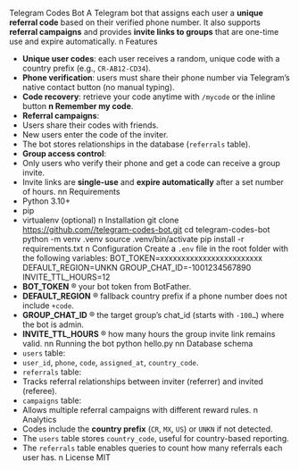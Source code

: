 Telegram Codes Bot
A Telegram bot that assigns each user a **unique referral code** based on their verified phone number.
It also supports **referral campaigns** and provides **invite links to groups** that are one-time use and
expire automatically.
n Features
- **Unique user codes**: each user receives a random, unique code with a country prefix (e.g.,
`CR-AB12-CD34`).
- **Phone verification**: users must share their phone number via Telegram’s native contact button (no
manual typing).
- **Code recovery**: retrieve your code anytime with `/mycode` or the inline button **n Remember my
code**.
- **Referral campaigns**:
- Users share their codes with friends.
- New users enter the code of the inviter.
- The bot stores relationships in the database (`referrals` table).
- **Group access control**:
- Only users who verify their phone and get a code can receive a group invite.
- Invite links are **single-use** and **expire automatically** after a set number of hours.
nn Requirements
- Python 3.10+
- pip
- virtualenv (optional)
n Installation
git clone https://github.com//telegram-codes-bot.git
cd telegram-codes-bot
python -m venv .venv
source .venv/bin/activate
pip install -r requirements.txt
n Configuration
Create a `.env` file in the root folder with the following variables:
BOT_TOKEN=xxxxxxxxxxxxxxxxxxxxxxxx
DEFAULT_REGION=UNKN
GROUP_CHAT_ID=-1001234567890
INVITE_TTL_HOURS=12
- **BOT_TOKEN** ® your bot token from BotFather.
- **DEFAULT_REGION** ® fallback country prefix if a phone number does not include `+code`.
- **GROUP_CHAT_ID** ® the target group’s chat_id (starts with `-100…`) where the bot is admin.
- **INVITE_TTL_HOURS** ® how many hours the group invite link remains valid.
nn Running the bot
python hello.py
nn Database schema
- `users` table:
- `user_id`, `phone`, `code`, `assigned_at`, `country_code`.
- `referrals` table:
- Tracks referral relationships between inviter (referrer) and invited (referee).
- `campaigns` table:
- Allows multiple referral campaigns with different reward rules.
n Analytics
- Codes include the **country prefix** (`CR`, `MX`, `US`) or `UNKN` if not detected.
- The `users` table stores `country_code`, useful for country-based reporting.
- The `referrals` table enables queries to count how many referrals each user has.
n License
MIT

